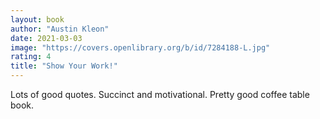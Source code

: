 ```yaml
---
layout: book
author: "Austin Kleon"
date: 2021-03-03
image: "https://covers.openlibrary.org/b/id/7284188-L.jpg"
rating: 4
title: "Show Your Work!"
---
```


Lots of good quotes. Succinct and motivational. Pretty good coffee table book.

<!--more-->

